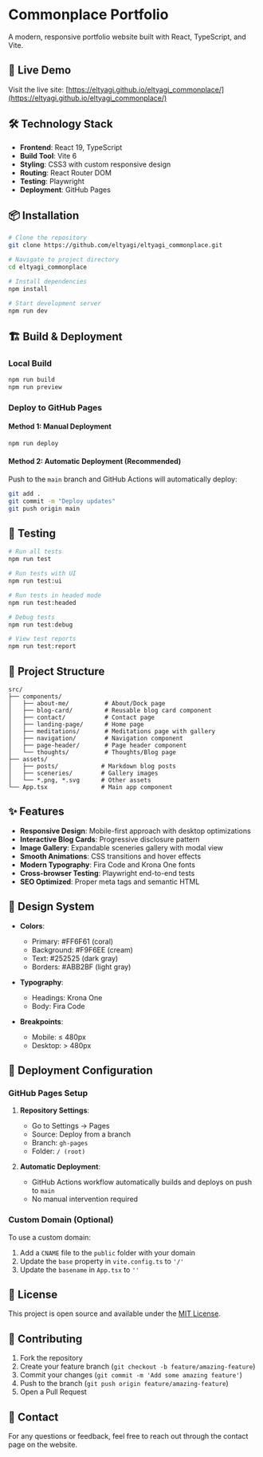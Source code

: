 # Commonplace Portfolio

A modern, responsive portfolio website built with React, TypeScript, and Vite.

## 🚀 Live Demo

Visit the live site: [https://eltyagi.github.io/eltyagi_commonplace/](https://eltyagi.github.io/eltyagi_commonplace/)

## 🛠️ Technology Stack

- **Frontend**: React 19, TypeScript
- **Build Tool**: Vite 6
- **Styling**: CSS3 with custom responsive design
- **Routing**: React Router DOM
- **Testing**: Playwright
- **Deployment**: GitHub Pages

## 📦 Installation

```bash
# Clone the repository
git clone https://github.com/eltyagi/eltyagi_commonplace.git

# Navigate to project directory
cd eltyagi_commonplace

# Install dependencies
npm install

# Start development server
npm run dev
```

## 🏗️ Build & Deployment

### Local Build
```bash
npm run build
npm run preview
```

### Deploy to GitHub Pages

#### Method 1: Manual Deployment
```bash
npm run deploy
```

#### Method 2: Automatic Deployment (Recommended)
Push to the `main` branch and GitHub Actions will automatically deploy:

```bash
git add .
git commit -m "Deploy updates"
git push origin main
```

## 🧪 Testing

```bash
# Run all tests
npm run test

# Run tests with UI
npm run test:ui

# Run tests in headed mode
npm run test:headed

# Debug tests
npm run test:debug

# View test reports
npm run test:report
```

## 📁 Project Structure

```
src/
├── components/
│   ├── about-me/          # About/Dock page
│   ├── blog-card/         # Reusable blog card component
│   ├── contact/           # Contact page
│   ├── landing-page/      # Home page
│   ├── meditations/       # Meditations page with gallery
│   ├── navigation/        # Navigation component
│   ├── page-header/       # Page header component
│   └── thoughts/          # Thoughts/Blog page
├── assets/
│   ├── posts/            # Markdown blog posts
│   ├── sceneries/        # Gallery images
│   └── *.png, *.svg      # Other assets
└── App.tsx               # Main app component
```

## ✨ Features

- **Responsive Design**: Mobile-first approach with desktop optimizations
- **Interactive Blog Cards**: Progressive disclosure pattern
- **Image Gallery**: Expandable sceneries gallery with modal view
- **Smooth Animations**: CSS transitions and hover effects
- **Modern Typography**: Fira Code and Krona One fonts
- **Cross-browser Testing**: Playwright end-to-end tests
- **SEO Optimized**: Proper meta tags and semantic HTML

## 🎨 Design System

- **Colors**: 
  - Primary: #FF6F61 (coral)
  - Background: #F9F6EE (cream)
  - Text: #252525 (dark gray)
  - Borders: #ABB2BF (light gray)

- **Typography**:
  - Headings: Krona One
  - Body: Fira Code

- **Breakpoints**:
  - Mobile: ≤ 480px
  - Desktop: > 480px

## 🚀 Deployment Configuration

### GitHub Pages Setup

1. **Repository Settings**:
   - Go to Settings → Pages
   - Source: Deploy from a branch
   - Branch: `gh-pages`
   - Folder: `/ (root)`

2. **Automatic Deployment**:
   - GitHub Actions workflow automatically builds and deploys on push to `main`
   - No manual intervention required

### Custom Domain (Optional)

To use a custom domain:

1. Add a `CNAME` file to the `public` folder with your domain
2. Update the `base` property in `vite.config.ts` to `'/'`
3. Update the `basename` in `App.tsx` to `''`

## 📝 License

This project is open source and available under the [MIT License](LICENSE).

## 🤝 Contributing

1. Fork the repository
2. Create your feature branch (`git checkout -b feature/amazing-feature`)
3. Commit your changes (`git commit -m 'Add some amazing feature'`)
4. Push to the branch (`git push origin feature/amazing-feature`)
5. Open a Pull Request

## 📧 Contact

For any questions or feedback, feel free to reach out through the contact page on the website.
